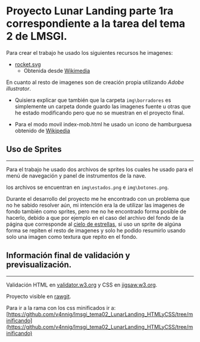 # Proyecto Lunar Landing parte 1ra correspondiente a la tarea del tema 2 de LMSGI.

Para crear el trabajo he usado los siguientes recursos he imagenes:

* [rocket.svg](img\borradores\rocket.svg)
    * Obtenida desde [Wikimedia](https://commons.wikimedia.org/wiki/File:Emojione_1F680.svg)

En cuanto al resto de imagenes son de creación propia utilizando *Adobe illustrator*.

* Quisiera explicar que también que la carpeta `img\borradores` es simplemente un carpeta donde guardo las imagenes fuente u otras que he estado modificando pero que no se muestran en el proyecto final.

* Para el modo movil index-mob.html he usado un icono de hamburguesa obtenido de [Wikipedia](https://en.wikipedia.org/wiki/Hamburger_button#/media/File:Hamburger_icon.svg)

## Uso de Sprites
---

Para el trabajo he usado dos archivos de sprites los cuales he usado para el menú de navegación y panel de instrumentos de la nave.

los archivos se encuentran en `img\estados.png` e `img\botones.png`.

Durante el desarrollo del proyecto me he encontrado con un problema que no he sabido resolver aún, mi intención era la de utilizar las imagenes de fondo también como sprites, pero me no he encontrado forma posible de hacerlo, debido a que por ejemplo en el caso del archivo del fondo de la página que corresponde al [cielo de estrellas](img/cieloestrellado.png), si uso un sprite de algúna forma se repiten el resto de imagenes y solo he podido resumirlo usando solo una imagen como textura que repito en el fondo.


## Información final de validación y previsualización.
---

Validación HTML en [validator.w3.org](https://validator.w3.org/nu/?doc=https%3A%2F%2Frawgit.com%2Fv4nnig%2Flmsgi_tema02_LunarLanding_HTMLyCSS%2Fmaster%2Findex.html) y CSS en [jigsaw.w3.org](https://jigsaw.w3.org/css-validator/validator?uri=https%3A%2F%2Fvalidator.w3.org%2Fnu%2F%3Fdoc%3Dhttps%253A%252F%252Frawgit.com%252Fv4nnig%252Flmsgi_tema02_LunarLanding_HTMLyCSS%252Fmaster%252Findex.html&profile=css3&usermedium=all&warning=1&vextwarning=&lang=es).

Proyecto visible en [rawgit](https://rawgit.com/v4nnig/lmsgi_tema02_LunarLanding_HTMLyCSS/master/index.html).

Para ir a la rama con los css minificados ir a: [https://github.com/v4nnig/lmsgi_tema02_LunarLanding_HTMLyCSS/tree/minificando](https://github.com/v4nnig/lmsgi_tema02_LunarLanding_HTMLyCSS/tree/minificando)